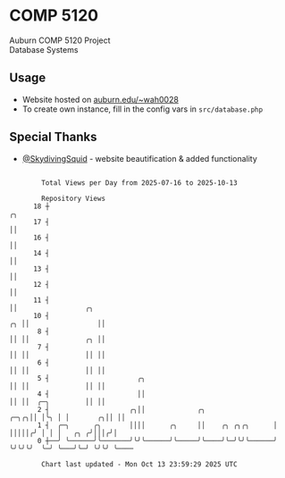 # COMP 5120
Auburn COMP 5120 Project  
Database Systems

## Usage
- Website hosted on [auburn.edu/~wah0028](https://webhome.auburn.edu/~wah0028/)
- To create own instance, fill in the config vars in `src/database.php`

## Special Thanks
- [@SkydivingSquid](https://github.com/SkydivingSquid) - website beautification & added functionality

```

        Total Views per Day from 2025-07-16 to 2025-10-13

        Repository Views
      18 ┼                                                                ╭╮
      17 ┤                                                                ││
      16 ┤                                                                ││
      14 ┤                                                                ││
      13 ┤                                                                ││
      12 ┤                                                                ││
      11 ┤                                                                ││                 ╭╮
      10 ┤                                                             ╭╮ ││                 ││
       8 ┤                                                             ││ ││              ╭╮ ││
       7 ┤                                                             ││ ││              ││ ││
       6 ┤                                                             ││ ││              ││ ││
       5 ┤                      ╭╮                                     ││ ││              ││ ││
       4 ┤                      ││                                     ││ ││  ╭─╮         ││ ││
       2 ┤                    ╭╮││             ╭╮                 ╭─╮╭╮││ │╰╮ │ │       ╭╮││ ││
       1 ┤  ╭─╮      ╭╮       ││││      ╭╮     ││    ╭╮ ╭╮╭╮      │ │││││╭╯ │ │ │   ╭╮ ╭╯│││╭╯│
       0 ┼──╯ ╰──────╯╰───────╯╰╯╰──────╯╰─────╯╰────╯╰─╯╰╯╰──────╯ ╰╯╰╯╰╯  ╰─╯ ╰───╯╰─╯ ╰╯╰╯ ╰────

        Chart last updated - Mon Oct 13 23:59:29 2025 UTC
        
```
